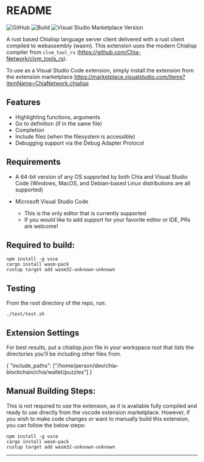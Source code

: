 # README
![GitHub](https://img.shields.io/github/license/Chia-Network/vscode-chialisp-lsp?logo=Github)
![Build](https://github.com/Chia-Network/vscode-chialisp-lsp/actions/workflows/test.yml/badge.svg)
![Visual Studio Marketplace Version](https://img.shields.io/visual-studio-marketplace/v/ChiaNetwork.chialisp)


A rust based Chialisp language server client delivered with a rust client compiled
to webassembly (wasm).  This extension uses the modern Chialisp compiler from `clvm_tool_rs` (https://github.com/Chia-Network/clvm_tools_rs).

To use as a Visual Studio Code extension, simply install the extension from the extension marketplace
https://marketplace.visualstudio.com/items?itemName=ChiaNetwork.chialisp

## Features

- Highlighting functions, arguments
- Go to definition (if in the same file)
- Completion
- Include files (when the filesystem is accessible)
- Debugging support via the Debug Adapter Protocol

## Requirements

- A 64-bit version of any OS supported by both Chia and Visual Studio Code (Windows, MacOS, and Debian-based Linux distributions are all supported)

- Microsoft Visual Studio Code
  - This is the only editor that is currently supported
  - If you would like to add support for your favorite editor or IDE, PRs are welcome!

## Required to build:

    npm install -g vsce
    cargo install wasm-pack
    rustup target add wasm32-unknown-unknown

## Testing

From the root directory of the repo, run:

    ./test/test.sh

## Extension Settings

For best results, put a chialisp.json file in your workspace root that lists the
directories you'll be including other files from.

{
    "include_paths": ["/home/person/dev/chia-blockchain/chia/wallet/puzzles"]
}

## Manual Building Steps:

This is not required to use the extension, as it is available fully compiled and ready to use directly from the vscode extension marketplace. However, if you wish to make code changes or want to manually build this extension, you can follow the below steps:

    npm install -g vsce
    cargo install wasm-pack
    rustup target add wasm32-unknown-unknown


---
